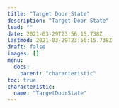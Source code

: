 ```yaml
---
title: "Target Door State"
description: "Target Door State"
lead: ""
date: 2021-03-29T23:56:15.738Z
lastmod: 2021-03-29T23:56:15.738Z
draft: false
images: []
menu:
  docs:
    parent: "characteristic"
toc: true
characteristic:
  name: "TargetDoorState"
---
```

